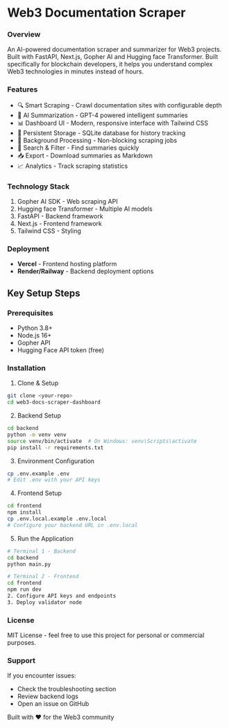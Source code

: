 # Web3 Documentation Scraper

### Overview
An AI-powered documentation scraper and summarizer for Web3 projects. Built with FastAPI, Next.js, Gopher AI and Hugging face Transformer. Built specifically for blockchain developers, it helps you understand complex Web3 technologies in minutes instead of hours.

### Features
- 🔍 Smart Scraping - Crawl documentation sites with configurable depth
- 🤖 AI Summarization - GPT-4 powered intelligent summaries
- 📊 Dashboard UI - Modern, responsive interface with Tailwind CSS
- 💾 Persistent Storage - SQLite database for history tracking
- 🔄 Background Processing - Non-blocking scraping jobs
- 🔎 Search & Filter - Find summaries quickly
- 📥 Export - Download summaries as Markdown
- 📈 Analytics - Track scraping statistics

### Technology Stack
1. Gopher AI SDK - Web scraping API
2. Hugging face Transformer - Multiple AI models
3. FastAPI - Backend framework
4. Next.js - Frontend framework
5. Tailwind CSS - Styling

### Deployment
- **Vercel** - Frontend hosting platform
- **Render/Railway** - Backend deployment options

## Key Setup Steps

### Prerequisites
- Python 3.8+
- Node.js 16+
- Gopher API
- Hugging Face API token (free)

### Installation
1. Clone & Setup
```bash
git clone <your-repo>
cd web3-docs-scraper-dashboard
```

2. Backend Setup

```bash
cd backend
python -m venv venv
source venv/bin/activate  # On Windows: venv\Scripts\activate
pip install -r requirements.txt
```

3. Environment Configuration

```bash
cp .env.example .env
# Edit .env with your API keys
```
4. Frontend Setup

```bash
cd frontend
npm install
cp .env.local.example .env.local
# Configure your backend URL in .env.local
```

5. Run the Application

```bash
# Terminal 1 - Backend
cd backend
python main.py

# Terminal 2 - Frontend  
cd frontend
npm run dev
2. Configure API keys and endpoints
3. Deploy validator node
```

### License
MIT License - feel free to use this project for personal or commercial purposes.

### Support
If you encounter issues:

- Check the troubleshooting section
- Review backend logs
- Open an issue on GitHub

Built with ❤️ for the Web3 community
